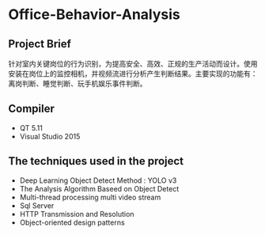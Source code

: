 # Office-Behavior-Analysis
## Project Brief
针对室内关键岗位的行为识别，为提高安全、高效、正规的生产活动而设计。使用安装在岗位上的监控相机，并视频流进行分析产生判断结果。主要实现的功能有：离岗判断、睡觉判断、玩手机娱乐事件判断。

## Compiler
- QT 5.11
- Visual Studio 2015

## The techniques used in the project

* Deep Learning Object Detect Method : YOLO v3
* The Analysis Algorithm Baseed on Object Detect
* Multi-thread processing multi video stream
* Sql Server
* HTTP Transmission and Resolution
* Object-oriented design patterns